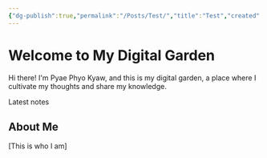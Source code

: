 ```yaml
---
{"dg-publish":true,"permalink":"/Posts/Test/","title":"Test","created":"2025-03-21"}
---
```


# Welcome to My Digital Garden

Hi there! I'm Pyae Phyo Kyaw, and this is my digital garden, a place where I cultivate my thoughts and share my knowledge.

Latest notes

## About Me

[This is who I am]